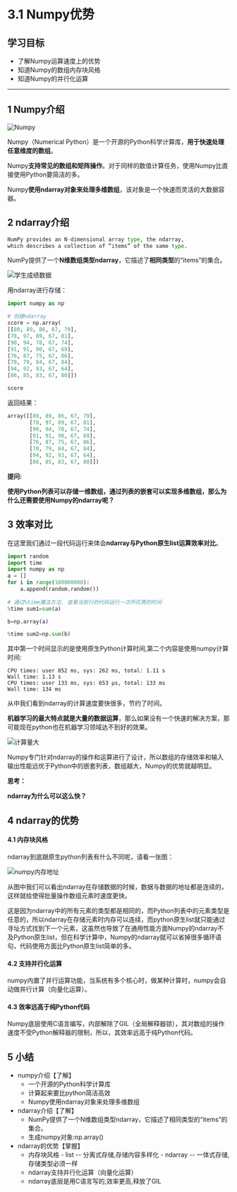 # 3.1 Numpy优势

## 学习目标

- 了解Numpy运算速度上的优势
- 知道Numpy的数组内存块风格
- 知道Numpy的并行化运算

----

## 1 Numpy介绍

![Numpy](https://tva1.sinaimg.cn/large/e6c9d24ely1h2o6458nvej20kq0ca0t3.jpg)

Numpy（Numerical Python）是一个开源的Python科学计算库，**用于快速处理任意维度的数组**。

Numpy**支持常见的数组和矩阵操作**。对于同样的数值计算任务，使用Numpy比直接使用Python要简洁的多。

Numpy**使用ndarray对象来处理多维数组**，该对象是一个快速而灵活的大数据容器。

## 2 ndarray介绍

```python
NumPy provides an N-dimensional array type, the ndarray, 
which describes a collection of “items” of the same type.
```

NumPy提供了一个**N维数组类型ndarray**，它描述了**相同类型**的“items”的集合。

![学生成绩数据](https://tva1.sinaimg.cn/large/e6c9d24ely1h2o644d019j214i0f8761.jpg)

用ndarray进行存储：

```python
import numpy as np

# 创建ndarray
score = np.array(
[[80, 89, 86, 67, 79],
[78, 97, 89, 67, 81],
[90, 94, 78, 67, 74],
[91, 91, 90, 67, 69],
[76, 87, 75, 67, 86],
[70, 79, 84, 67, 84],
[94, 92, 93, 67, 64],
[86, 85, 83, 67, 80]])

score
```

返回结果：

```python
array([[80, 89, 86, 67, 79],
       [78, 97, 89, 67, 81],
       [90, 94, 78, 67, 74],
       [91, 91, 90, 67, 69],
       [76, 87, 75, 67, 86],
       [70, 79, 84, 67, 84],
       [94, 92, 93, 67, 64],
       [86, 85, 83, 67, 80]])
```
**提问:**

**使用Python列表可以存储一维数组，通过列表的嵌套可以实现多维数组，那么为什么还需要使用Numpy的ndarray呢？**

## 3 效率对比

在这里我们通过一段代码运行来体会**ndarray与Python原生list运算效率对比**。

```python
import random
import time
import numpy as np
a = []
for i in range(100000000):
    a.append(random.random())
    
# 通过%time魔法方法, 查看当前行的代码运行一次所花费的时间
%time sum1=sum(a)

b=np.array(a)

%time sum2=np.sum(b)
```

其中第一个时间显示的是使用原生Python计算时间,第二个内容是使用numpy计算时间:

```
CPU times: user 852 ms, sys: 262 ms, total: 1.11 s
Wall time: 1.13 s
CPU times: user 133 ms, sys: 653 µs, total: 133 ms
Wall time: 134 ms
```

从中我们看到ndarray的计算速度要快很多，节约了时间。

**机器学习的最大特点就是大量的数据运算**，那么如果没有一个快速的解决方案，那可能现在python也在机器学习领域达不到好的效果。

![计算量大](https://tva1.sinaimg.cn/large/e6c9d24ely1h2o644qyp4j20xu0emaay.jpg)

Numpy专门针对ndarray的操作和运算进行了设计，所以数组的存储效率和输入输出性能远优于Python中的嵌套列表，数组越大，Numpy的优势就越明显。

**思考：**

**ndarray为什么可以这么快？**

## 4 ndarray的优势

#### 4.1 内存块风格

ndarray到底跟原生python列表有什么不同呢，请看一张图：

![numpy内存地址](https://tva1.sinaimg.cn/large/e6c9d24ely1h2o645tidoj20ww0ii403.jpg)

从图中我们可以看出ndarray在存储数据的时候，数据与数据的地址都是连续的，这样就给使得批量操作数组元素时速度更快。

这是因为ndarray中的所有元素的类型都是相同的，而Python列表中的元素类型是任意的，所以ndarray在存储元素时内存可以连续，而python原生list就只能通过寻址方式找到下一个元素，这虽然也导致了在通用性能方面Numpy的ndarray不及Python原生list，但在科学计算中，Numpy的ndarray就可以省掉很多循环语句，代码使用方面比Python原生list简单的多。

#### 4.2 支持并行化运算

numpy内置了并行运算功能，当系统有多个核心时，做某种计算时，numpy会自动做并行计算（向量化运算）。

#### 4.3 效率远高于纯Python代码

Numpy底层使用C语言编写，内部解除了GIL（全局解释器锁），其对数组的操作速度不受Python解释器的限制，所以，其效率远高于纯Python代码。

## 5 小结

- numpy介绍【了解】
    - 一个开源的Python科学计算库
    - 计算起来要比python简洁高效
    - Numpy使用ndarray对象来处理多维数组
- ndarray介绍【了解】
    - NumPy提供了一个N维数组类型ndarray，它描述了相同类型的“items”的集合。
    - 生成numpy对象:np.array()
- ndarray的优势【掌握】
    - 内存块风格
          - list -- 分离式存储,存储内容多样化
          - ndarray -- 一体式存储,存储类型必须一样
    - ndarray支持并行化运算（向量化运算）
    - ndarray底层是用C语言写的,效率更高,释放了GIL